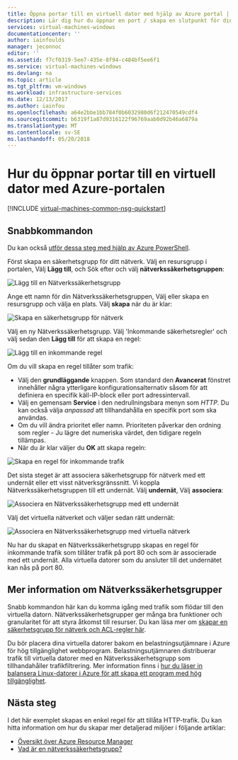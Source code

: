 ```yaml
---
title: Öppna portar till en virtuell dator med hjälp av Azure portal | Microsoft Docs
description: Lär dig hur du öppnar en port / skapa en slutpunkt för din Windows-VM med hjälp av resource manager-distributionsmodellen i Azure Portal
services: virtual-machines-windows
documentationcenter: ''
author: iainfoulds
manager: jeconnoc
editor: ''
ms.assetid: f7cf0319-5ee7-435e-8f94-c484bf5ee6f1
ms.service: virtual-machines-windows
ms.devlang: na
ms.topic: article
ms.tgt_pltfrm: vm-windows
ms.workload: infrastructure-services
ms.date: 12/13/2017
ms.author: iainfou
ms.openlocfilehash: a64e2bbe1bb784f0b6032980d6f212470549cdf4
ms.sourcegitcommit: b6319f1a87d9316122f96769aab0d92b46a6879a
ms.translationtype: MT
ms.contentlocale: sv-SE
ms.lasthandoff: 05/20/2018
---
```

# <a name="how-to-open-ports-to-a-virtual-machine-with-the-azure-portal"></a>Hur du öppnar portar till en virtuell dator med Azure-portalen
[!INCLUDE [virtual-machines-common-nsg-quickstart](../../../includes/virtual-machines-common-nsg-quickstart.md)]

## <a name="quick-commands"></a>Snabbkommandon
Du kan också [utför dessa steg med hjälp av Azure PowerShell](nsg-quickstart-powershell.md).

Först skapa en säkerhetsgrupp för ditt nätverk. Välj en resursgrupp i portalen, Välj **Lägg till**, och Sök efter och välj **nätverkssäkerhetsgruppen**:

![Lägg till en Nätverkssäkerhetsgrupp](./media/nsg-quickstart-portal/add-nsg.png)

Ange ett namn för din Nätverkssäkerhetsgruppen, Välj eller skapa en resursgrupp och välja en plats. Välj **skapa** när du är klar:

![Skapa en säkerhetsgrupp för nätverk](./media/nsg-quickstart-portal/create-nsg.png)

Välj en ny Nätverkssäkerhetsgrupp. Välj 'Inkommande säkerhetsregler' och välj sedan den **Lägg till** för att skapa en regel:

![Lägg till en inkommande regel](./media/nsg-quickstart-portal/add-inbound-rule.png)

Om du vill skapa en regel tillåter som trafik:

- Välj den **grundläggande** knappen. Som standard den **Avancerat** fönstret innehåller några ytterligare konfigurationsalternativ såsom för att definiera en specifik käll-IP-block eller port adressintervall.
- Välj en gemensam **Service** i den nedrullningsbara menyn som *HTTP*. Du kan också välja *anpassad* att tillhandahålla en specifik port som ska användas. 
- Om du vill ändra prioritet eller namn. Prioriteten påverkar den ordning som regler - Ju lägre det numeriska värdet, den tidigare regeln tillämpas.
- När du är klar väljer du **OK** att skapa regeln:

![Skapa en regel för inkommande trafik](./media/nsg-quickstart-portal/create-inbound-rule.png)

Det sista steget är att associera säkerhetsgrupp för nätverk med ett undernät eller ett visst nätverksgränssnitt. Vi koppla Nätverkssäkerhetsgruppen till ett undernät. Välj **undernät**, Välj **associera**:

![Associera en Nätverkssäkerhetsgrupp med ett undernät](./media/nsg-quickstart-portal/associate-subnet.png)

Välj det virtuella nätverket och väljer sedan rätt undernät:

![Associera en Nätverkssäkerhetsgrupp med virtuella nätverk](./media/nsg-quickstart-portal/select-vnet-subnet.png)

Nu har du skapat en Nätverkssäkerhetsgrupp skapas en regel för inkommande trafik som tillåter trafik på port 80 och som är associerade med ett undernät. Alla virtuella datorer som du ansluter till det undernätet kan nås på port 80.

## <a name="more-information-on-network-security-groups"></a>Mer information om Nätverkssäkerhetsgrupper
Snabb kommandon här kan du komma igång med trafik som flödar till den virtuella datorn. Nätverkssäkerhetsgrupper ger många bra funktioner och granularitet för att styra åtkomst till resurser. Du kan läsa mer om [skapar en säkerhetsgrupp för nätverk och ACL-regler här](../../virtual-network/tutorial-filter-network-traffic.md).

Du bör placera dina virtuella datorer bakom en belastningsutjämnare i Azure för hög tillgänglighet webbprogram. Belastningsutjämnaren distribuerar trafik till virtuella datorer med en Nätverkssäkerhetsgrupp som tillhandahåller trafikfiltrering. Mer information finns i [hur du läser in balansera Linux-datorer i Azure för att skapa ett program med hög tillgänglighet](tutorial-load-balancer.md).

## <a name="next-steps"></a>Nästa steg
I det här exemplet skapas en enkel regel för att tillåta HTTP-trafik. Du kan hitta information om hur du skapar mer detaljerad miljöer i följande artiklar:

* [Översikt över Azure Resource Manager](../../azure-resource-manager/resource-group-overview.md)
* [Vad är en nätverkssäkerhetsgrupp?](../../virtual-network/security-overview.md)